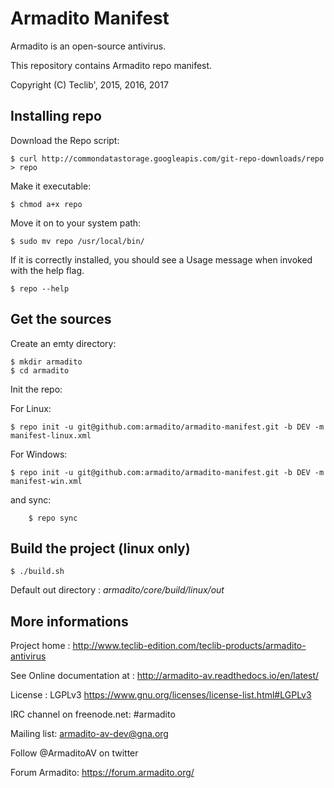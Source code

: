 # Armadito Manifest #

Armadito is an open-source antivirus.

This repository contains Armadito repo manifest.

Copyright (C) Teclib', 2015, 2016, 2017

## Installing repo ##

Download the Repo script:

    $ curl http://commondatastorage.googleapis.com/git-repo-downloads/repo > repo

Make it executable:

    $ chmod a+x repo

Move it on to your system path:

    $ sudo mv repo /usr/local/bin/

If it is correctly installed, you should see a Usage message when invoked
with the help flag.

    $ repo --help

## Get the sources ##

Create an emty directory:

	$ mkdir armadito
	$ cd armadito

Init the repo:

For Linux:

	$ repo init -u git@github.com:armadito/armadito-manifest.git -b DEV -m manifest-linux.xml

For Windows:

	$ repo init -u git@github.com:armadito/armadito-manifest.git -b DEV -m manifest-win.xml

and sync:

        $ repo sync


## Build the project (linux only) ##

	$ ./build.sh

Default out directory : *armadito/core/build/linux/out*

## More informations ##

Project home : http://www.teclib-edition.com/teclib-products/armadito-antivirus
 
See Online documentation at : http://armadito-av.readthedocs.io/en/latest/
 
License : LGPLv3 https://www.gnu.org/licenses/license-list.html#LGPLv3
 
IRC channel on freenode.net: #armadito
 
Mailing list: armadito-av-dev@gna.org
 
Follow @ArmaditoAV on twitter
 
Forum Armadito: https://forum.armadito.org/
